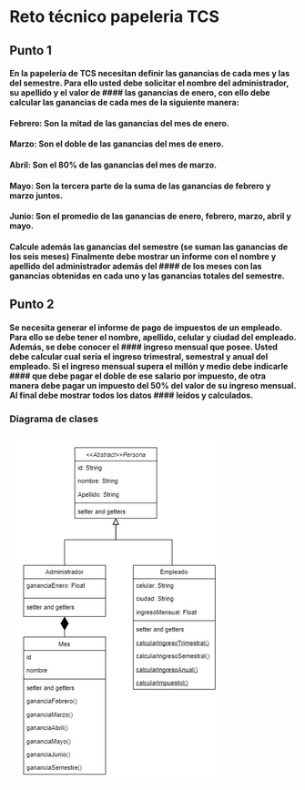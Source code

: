 # Reto técnico papeleria TCS

## Punto 1
#### En la papelería de TCS necesitan definir las ganancias de cada mes y las del semestre. Para ello usted debe solicitar el nombre del administrador, su apellido y el valor de #### las ganancias de enero, con ello debe calcular las ganancias de cada mes de la siguiente manera: 
#### Febrero: Son la mitad de las ganancias del mes de enero.  
#### Marzo: Son el doble de las ganancias del mes de enero. 
#### Abril: Son el 80% de las ganancias del mes de marzo. 
#### Mayo: Son la tercera parte de la suma de las ganancias de febrero y marzo juntos.
#### Junio: Son el promedio de las ganancias de enero, febrero, marzo, abril y mayo.
#### Calcule además las ganancias del semestre (se suman las ganancias de los seis meses) Finalmente debe mostrar un informe con el nombre y apellido del administrador además del #### de los meses con las ganancias obtenidas en cada uno y las ganancias totales del semestre.

## Punto 2
#### Se necesita generar el informe de pago de impuestos de un empleado. Para ello se debe tener el nombre, apellido, celular y ciudad del empleado. Además, se debe conocer el #### ingreso mensual que posee. Usted debe calcular cual sería el ingreso trimestral, semestral y anual del empleado. Si el ingreso mensual supera el millón y medio debe indicarle #### que debe pagar el doble de ese salario por impuesto, de otra manera debe pagar un impuesto del 50% del valor de su ingreso mensual. Al final debe mostrar todos los datos #### leídos y calculados.


### Diagrama de clases

![Image text](https://github.com/kedynm/papeleriaTCS/blob/develop/DigramaClasesPapeleriaTCS.jpg)

